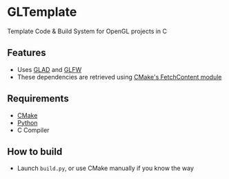 # GLTemplate
Template Code &amp; Build System for OpenGL projects in C

## Features
- Uses [GLAD](https://github.com/Dav1dde/glad) and [GLFW](https://github.com/glfw/glfw)
- These dependencies are retrieved using [CMake's FetchContent module](https://cmake.org/cmake/help/latest/module/FetchContent.html)

## Requirements
- [CMake](https://cmake.org/download/)
- [Python](https://www.python.org/downloads/)
- C Compiler

## How to build
- Launch `build.py`, or use CMake manually if you know the way
